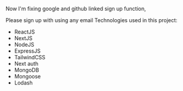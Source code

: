 Now I'm fixing google and github linked sign up function, 

Please sign up with using any email
Technologies used in this project:

*   ReactJS
*   NextJS
*   NodeJS
*   ExpressJS
*   TailwindCSS
*   Next auth
*   MongoDB
*   Mongoose
*   Lodash
